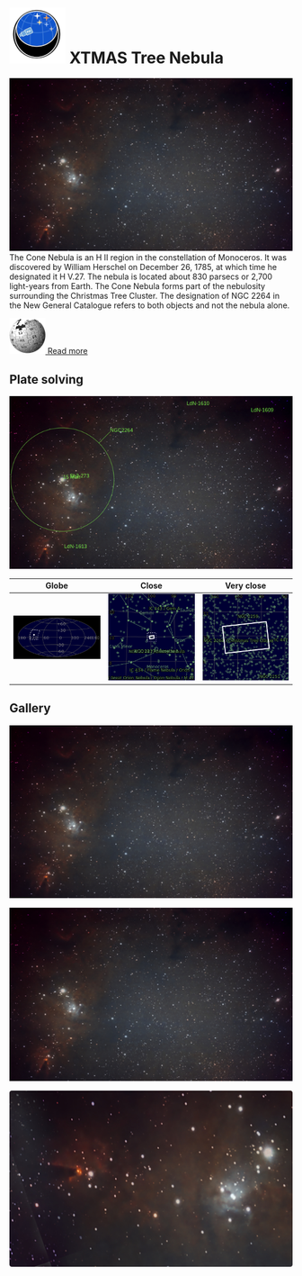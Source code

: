 # ![](Imaging//Common/pyl-tiny.png) XTMAS Tree Nebula
![IMG](Imaging//HD/XTMAS_Tree_Nebula+00+co.jpg)
The Cone Nebula is an H II region in the constellation of Monoceros. It was discovered by William Herschel on December 26, 1785, at which time he designated it H V.27. The nebula is located about 830 parsecs or 2,700 light-years from Earth. The Cone Nebula forms part of the nebulosity surrounding the Christmas Tree Cluster. The designation of NGC 2264 in the New General Catalogue refers to both objects and not the nebula alone.

[![](Imaging//Common/Wikipedia.png) Read more](https://en.wikipedia.org/wiki/Cone_Nebula)
## Plate solving 


![IMG](Imaging//HD/XTMAS_Tree_Nebula_Annotated.jpg)


| Globe | Close | Very close |
| ----- | ----- | ----- |
|![IMG](Imaging//HD/XTMAS_Tree_Nebula_Globe.jpg) |![IMG](Imaging//HD/XTMAS_Tree_Nebula_Close.jpg) |![IMG](Imaging//HD/XTMAS_Tree_Nebula_Closer.jpg) |

## Gallery
![IMG](Imaging//HD/XTMAS_Tree_Nebula+00+co.jpg) 

![IMG](Imaging//HD/XTMAS_Tree_Nebula+01+co.jpg) 

![IMG](Imaging//HD/XTMAS_Tree_Nebula+02+co.jpg) 

